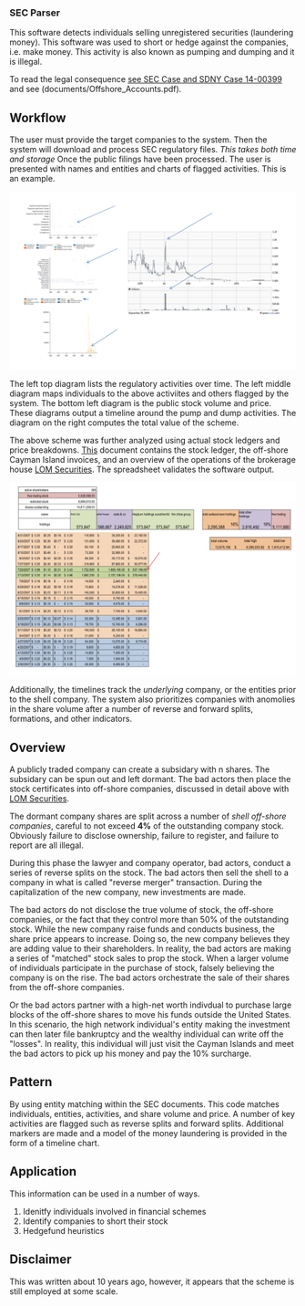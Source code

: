 ### SEC Parser

This software detects individuals selling unregistered securities (laundering money). This software was used to short or hedge against the companies, i.e. make money.  This activity is also known as pumping and dumping and it is illegal.

To read the legal consequence [see SEC Case and SDNY Case 14-00399](https://cane.ashermadison.com/wp-content/uploads/sites/3/2014/07/20140715-us-v-cane-et-al-case-no-14-00399.pdf) and see (documents/Offshore_Accounts.pdf).

## Workflow

The user must provide the target companies to the system. Then the system will download and process SEC regulatory files. _This takes both time and storage_ Once the public filings have been processed. The user is presented with names and entities and charts of flagged activities. This is an example.

![Diagram 1](documents/diagram001.png)

The left top diagram lists the regulatory activities over time. The left middle diagram maps individuals to the above activiites and others flagged by the system. The bottom left diagram is the public stock volume and price. These diagrams output a timeline around the pump and dump activities. The diagram on the right computes the total value of the scheme.

The above scheme was further analyzed using actual stock ledgers and price breakdowns. [This](documents/Offshore_Accounts.pdf) document contains the stock ledger, the off-shore Cayman Island invoices, and an overview of the operations of the brokerage house [LOM Securities](https://www.lom.com/). The spreadsheet validates the software output.

![Diagram 1](documents/diagram002.png)

Additionally, the timelines track the _underlying_ company, or the entities prior to the shell company. The system also prioritizes companies with anomolies in the share volume after a number of reverse and forward splits, formations, and other indicators. 

## Overview

A publicly traded company can create a subsidary with n shares. The subsidary can be spun out and left dormant. The bad actors then place the stock certificates into off-shore companies, discussed in detail above with [LOM Securities](https://www.lom.com/).

The dormant company shares are split across a number of _shell off-shore companies_, careful to not exceed __4%__ of the outstanding company stock.  Obviously failure to disclose ownership, failure to register, and failure to report are all illegal.

During this phase the lawyer and company operator, bad actors, conduct a series of reverse splits on the stock. The bad actors then sell the shell to a company in what is called "reverse merger" transaction. During the capitalization of the new company, new investments are made.

The bad actors do not disclose the true volume of stock, the off-shore companies, or the fact that they control more than 50% of the outstanding stock. While the new company raise funds and conducts business, the share price appears to increase. Doing so, the new company believes they are adding value to their shareholders. In reality, the bad actors are making a series of "matched" stock sales to prop the stock. When a larger volume of individuals participate in the purchase of stock, falsely believing the company is on the rise.  The bad actors orchestrate the sale of their shares from the off-shore companies.  

Or the bad actors  partner with a high-net worth indivdual to purchase large blocks of the off-shore shares to move his funds outside the United States.  In this scenario, the high network individual's entity making the investment can then later file bankruptcy and the wealthy individual can write off the "losses". In reality, this individual will just visit the Cayman Islands and meet the bad actors to pick up his money and pay the 10% surcharge.

## Pattern

By using entity matching within the SEC documents. This code matches individuals, entities, activities, and share volume and price. A number of key activities are flagged such as reverse splits and forward splits. Additional markers are made and a model of the money laundering is provided in the form of a timeline chart.

## Application

This information can be used in a number of ways. 

1. Idenitfy individuals involved in financial schemes
2. Identify companies to short their stock
3. Hedgefund heuristics

## Disclaimer

This was written about 10 years ago, however, it appears that the scheme is still employed at some scale.





